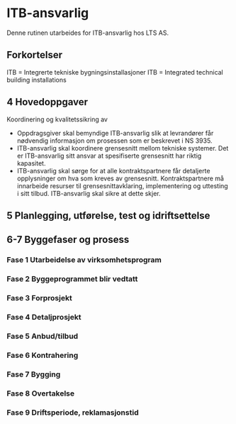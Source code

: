 # ITB-ansvarlig
Denne rutinen utarbeides for ITB-ansvarlig hos LTS AS.

## Forkortelser
ITB = Integrerte tekniske bygningsinstallasjoner
ITB = Integrated technical building installations

## 4 Hovedoppgaver
Koordinering og kvalitetssikring av 
- Oppdragsgiver skal bemyndige ITB-ansvarlig slik at levrandører får nødvendig informasjon om prosessen som er beskrevet i NS 3935.
- ITB-ansvarlig skal koordinere grensesnitt mellom tekniske systemer. Det er ITB-ansvarlig sitt ansvar at spesifiserte grensesnitt har riktig kapasitet.
- ITB-ansvarlig skal sørge for at alle kontraktspartnere får detaljerte opplysninger om hva som kreves av grensesnitt. Kontraktspartnere må innarbeide resurser til grensesnittavklaring, implementering og uttesting i sitt tilbud. ITB-ansvarlig skal sikre at dette skjer.

## 5 Planlegging, utførelse, test og idriftsettelse

## 6-7 Byggefaser og prosess
### Fase 1 Utarbeidelse av virksomhetsprogram
### Fase 2 Byggeprogrammet blir vedtatt
### Fase 3 Forprosjekt
### Fase 4 Detaljprosjekt
### Fase 5 Anbud/tilbud
### Fase 6 Kontrahering
### Fase 7 Bygging
### Fase 8 Overtakelse
### Fase 9 Driftsperiode, reklamasjonstid
